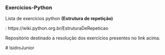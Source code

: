 <h3> Exercicios-Python </h3>
Lista de exercícios python <b>(Estrutura de repetição)</b>

<p><link> : https://wiki.python.org.br/EstruturaDeRepeticao </link>

<p> Repositório destinado a resolução dos exercícios presentes no link acima.

#   I s i d r o J u n i o r  
 